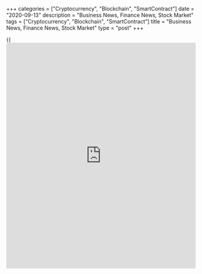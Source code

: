 +++
categories = ["Cryptocurrency", "Blockchain", "SmartContract"]
date = "2020-09-13"
description = "Business News, Finance News, Stock Market"
tags = ["Cryptocurrency", "Blockchain", "SmartContract"]
title = "Business News, Finance News, Stock Market"
type = "post"
+++

{{<iframe id="large-banner" src="https://www.bounty.group/#slide=21.0" width="100%" height="600" scrolling="no" style="border: 0px solid rgb(216, 221, 230); border-radius: 3px;">}}

Shares of the business software giant Oracle Corp. (ORCL) touched a
52-week high of $61.86 Friday morning, and are currently trading at
$61.00, up $3.67 or 6.39% in the regular trading session. The company,
on Thursday, reported first-quarter results that surpassed Wall Street
estimates, driven...

[Read More][1]

India's industrial production continued to decrease sharply in July,
driven by a steep drop in manufacturing, despite businesses re-opening
gradually following a lockdown to battle the coronavirus. Industrial
production dropped 10.4 percent year-on-year in July, data from the
statistics ministry...

[Read More ][2]

   1. www.rtt[news](https://www.letsplayfx.com/blog/forex-news-website/).com/list/earnings.aspx
   2. www.rtt[news](https://www.letsplayfx.com/blog/forex-news-website/).com/Content/EconomicNews.aspx